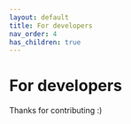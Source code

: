```yaml
---
layout: default
title: For developers
nav_order: 4
has_children: true
---
```



For developers
==============

Thanks for contributing :)
